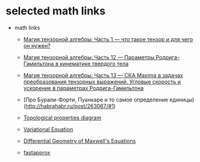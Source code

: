 # selected math links

+ math links
    + [Магия тензорной алгебры: Часть 1 — что такое тензор и для чего он нужен?](http://habrahabr.ru/post/261421/)
    + [Магия тензорной алгебры: Часть 12 — Параметры Родрига-Гамильтона в кинематике твердого тела](http://habrahabr.ru/post/263533/)
    + [Магия тензорной алгебры: Часть 13 — СКА Maxima в задачах преобразования тензорных выражений. Угловые скорость и ускорение в параметрах Родрига-Гамильтона](http://habrahabr.ru/post/263565/)

    + [Про Бурали-Форти, Пуанкаре и то самое определение единицы)(http://habrahabr.ru/post/263067/#1)

    + [Topological properties diagram](http://www.johndcook.com/blog/topology_diagram/)

    + [Variational Equation](https://www.olivierverdier.com/posts/2014/01/28/variational-equation/)

    + [Differential Geometry of Maxwell's Equations](https://www.olivierverdier.com/posts/2015/05/16/maxwell-geometry/)

    + [fastapprox](http://fastapprox.googlecode.com/svn/trunk/fastapprox/src/fastonebigheader.h)
